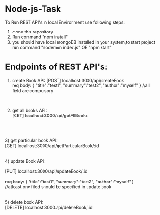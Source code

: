 # Node-js-Task
To Run REST API's in local Environment use following steps:
1) clone this repository
2) Run command "npm install"
3) you should have local mongoDB installed in your system,to start project run command "nodemon index.js" OR "npm start"

# Endpoints of REST API's:
1) create Book API:
   [POST] localhost:3000/api/createBook <br>
   req body:
   {
    "title":"test1",
    "summary":"test2",
    "author":"myself"
   }
   //all field are compulsory
   <br>
   <br>
   <br>
   
3) get all books API:<br>
   [GET] localhost:3000/api/getAllBooks
<br>
<br>
<br>
   3) get particular book API:<br>
      [GET] localhost:3000/api/getParticularBook/:id
   <br>
   <br>
   <br>
   4) update Book APi:<br><br>
      [PUT] localhost:3000/api/updateBook/:id
      <br><br>
       req body:
      {
       "title":"test1",
       "summary":"test2",
       "author":"myself"
      }
      <br>
   //atleast one filed should be specified in update book
   <br>
   <br>
   <br>
   5) delete book API:<br>
      [DELETE] localhost:3000.api/deleteBook/:id
      
   
